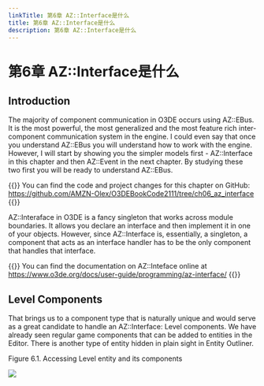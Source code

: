 ```yaml
---
linkTitle: 第6章 AZ::Interface是什么
title: 第6章 AZ::Interface是什么
description: 第6章 AZ::Interface是什么
---
```

# 第6章 AZ::Interface是什么

## Introduction
The majority of component communication in O3DE occurs using AZ::EBus. It is the most powerful, the most generalized and the most feature rich inter-component communication system in the engine. I could even say that once you understand AZ::EBus you will understand how to work with the engine. However, I will start by showing you the simpler models first - AZ::Interface in this chapter and then AZ::Event in the next chapter. By studying these two first you will be ready to understand AZ::EBus.

{{<note>}}
You can find the code and project changes for this chapter on GitHub:
https://github.com/AMZN-Olex/O3DEBookCode2111/tree/ch06_az_interface
{{</note>}}

AZ::Interaface in O3DE is a fancy singleton that works across module boundaries. It allows you declare an interface and then implement it in one of your objects. However, since AZ::Interface is, essentially, a singleton, a component that acts as an interface handler has to be the only component that handles that interface.

{{<note>}}
You can find the documentation on AZ::Inteface online at
https://www.o3de.org/docs/user-guide/programming/az-interface/
{{</note>}}

## Level Components
That brings us to a component type that is naturally unique and would serve as a great candidate to handle an AZ::Interface: Level components. We have already seen regular game components that can be added to entities in the Editor. There is another type of entity hidden in plain sight in Entity Outliner.

Figure 6.1. Accessing Level entity and its components

![](/images/learning-guide/tutorials/o3de-book/Part3/o3de_book_3_3.PNG)














